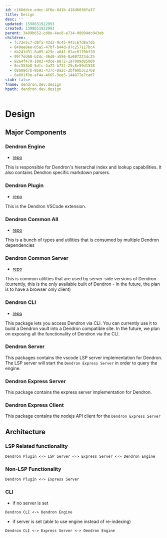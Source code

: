 ```yaml
---
id: c160ddce-edec-4f6e-841b-418d6030fa37
title: Design
desc: ''
updated: 1598651922993
created: 1598651922993
parent: 3489b652-cd0e-4ac8-a734-08094dc043eb
children:
  - fc73e5c7-d0fa-43d3-9c45-943c67d8afdb
  - 849ee8ee-05a5-47bf-b44d-d7c257117bc4
  - da241d31-8a05-429c-a041-02ac6170bf20
  - 99f7dd68-b2dc-46d0-a556-8a607223dc25
  - 92a4f470-1803-4dce-8872-1a7009d8500b
  - 8ec553b8-5dfc-4a72-b73f-25c8e59d1538
  - d8a09d7b-8693-437c-8a2c-2bfe0b3c2768
  - 6a801f8a-af4a-4665-9ee5-144877e7cad7
stub: false
fname: dendron.dev.design
hpath: dendron.dev.design
---
```

# Design

## Major Components

### Dendron Engine

- [repo](https://github.com/dendronhq/dendron/tree/master/packages/engine-server)

This is responsible for Dendron's hierarchal index and lookup capabilities. It also contains Dendron specific markdown parsers. 

### Dendron Plugin

- [repo](https://github.com/dendronhq/dendron/tree/master/packages/plugin-core)

This is the Dendron VSCode extension. 

### Dendron Common All

- [repo](https://github.com/dendronhq/dendron/tree/master/packages/common-all)

This is a bunch of types and utilities that is consumed by multiple Dendron dependencies

### Dendron Common Server

- [repo](https://github.com/dendronhq/dendron/tree/master/packages/common-server)

This is common utilities that are used by server-side versions of Dendron (currently, this is the only available built of Dendron - in the future, the plan is to have a browser only client)

### Dendron CLI

- [repo](https://github.com/dendronhq/dendron/tree/master/packages/dendron-cli)

This package lets you access Dendron via CLI. You can currently use it to build a Dendron vault into a Dendron compatible site. In the future, we plan on exposing all the functionality of Dendron via the CLI. 

### Dendron Server

This packages contains the vscode LSP server implementation for Dendron. The LSP server will start the `Dendron Express Server` in order to query the engine.

### Dendron Express Server

This package contains the express server implementation for Dendron.

### Dendron Express Client

This package contains the nodejs API client for the `Dendron Express Server`

## Architecture

### LSP Related functionality

```
Dendron Plugin <-> LSP Server <-> Express Server <-> Dendron Engine
```

### Non-LSP Functionality

```
Dendron Plugin <-> Express Server
```

### CLI

- if no server is set

```
Dendron CLI <-> Dendron Engine
```

- if server is set (able to use engine instead of re-indexing)

```
Dendron CLI <-> Express Server <-> Dendron Engine
```

